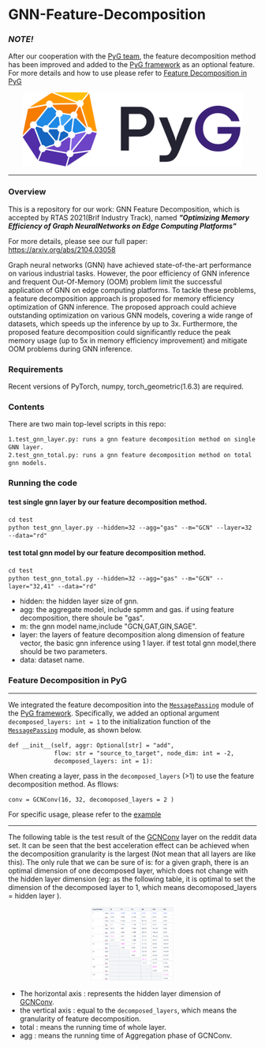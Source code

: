 # GNN-Feature-Decomposition


### ***NOTE!***
After our cooperation with the [PyG team](https://github.com/pyg-team/pytorch_geometric), the feature decomposition method has been improved and added
to the [PyG framework](https://github.com/pyg-team/pytorch_geometric) as an optional feature. For more details and how to use please refer to 
[Feature Decomposition in PyG](#Feature-Decomposition-in-PyG)

<p align="center">
  <img height="150" src="pyg1.svg" />
</p>

--------------------------------------------------------------------------------


### Overview

This is a repository for our work: GNN Feature Decomposition,
which is accepted by RTAS 2021(Brif Industry Track), named ***"Optimizing Memory Efficiency of Graph NeuralNetworks on Edge Computing Platforms"***

For more details, please see our full paper: https://arxiv.org/abs/2104.03058 

Graph neural networks (GNN) have achieved state-of-the-art performance on various industrial tasks.
However, the poor efficiency of GNN inference and frequent Out-Of-Memory (OOM) problem limit the successful application of GNN on edge computing platforms.
To tackle these problems, a feature decomposition approach is proposed for memory efficiency optimization of GNN inference.
The proposed approach could achieve outstanding optimization on various GNN models, covering a wide range of datasets, which speeds up the inference by up to 3x.
Furthermore, the proposed feature decomposition could significantly reduce the peak memory usage (up to 5x in memory efficiency improvement) and mitigate OOM problems during GNN inference.

### Requirements

Recent versions of PyTorch, numpy, torch_geometric(1.6.3) are required. 


### Contents
There are two main top-level scripts in this repo:

    1.test_gnn_layer.py: runs a gnn feature decomposition method on single GNN layer.
    2.test_gnn_total.py: runs a gnn feature decomposition method on total gnn models.
    
### Running the code
#### test single gnn layer by our feature decomposition method.
    cd test
    python test_gnn_layer.py --hidden=32 --agg="gas" --m="GCN" --layer=32 --data="rd"
    
#### test total gnn model by our feature decomposition method.
    cd test
    python test_gnn_total.py --hidden=32 --agg="gas" --m="GCN" --layer="32,41" --data="rd"

- hidden: the hidden layer size of gnn.
- agg: the aggregate model, include spmm and gas. if using feature decomposition, there shoule be "gas".
- m: the gnn model name,include "GCN,GAT,GIN,SAGE".
- layer: the layers of feature decomposition along dimension of feature vector, the basic gnn inference using 1 layer.
if test total gnn model,there should be two parameters.
- data: dataset name.


### Feature Decomposition in PyG

---

We integrated the feature decomposition into the [`MessagePassing`](https://github.com/pyg-team/pytorch_geometric/blob/master/torch_geometric/nn/conv/message_passing.py) 
module of the [PyG framework](https://github.com/pyg-team/pytorch_geometric). Specifically, we added an optional argument `decomposed_layers: int = 1` to the initialization 
function of the [`MessagePassing`](https://github.com/pyg-team/pytorch_geometric/blob/master/torch_geometric/nn/conv/message_passing.py) module, as shown below.


    def __init__(self, aggr: Optional[str] = "add",
                 flow: str = "source_to_target", node_dim: int = -2,
                 decomposed_layers: int = 1):

When creating a layer, pass in the `decomposed_layers` (>1) to use the feature decomposition method. As fllows:

    conv = GCNConv(16, 32, decomoposed_layers = 2 )

For specific usage, please refer to the [example](example/GCN.py)

---
The following table is the test result of the [GCNConv](https://pytorch-geometric.readthedocs.io/en/latest/modules/nn.html#torch_geometric.nn.conv.GCNConv) layer on the reddit data set.
It can be seen that the best acceleration effect can be achieved when the decomposition granularity is the largest (Not mean that all layers are like this).
The only rule that we can be sure of is: for a given graph, there is an optimal dimension of one decomposed layer, which does not change with the hidden layer dimension 
(eg: as the following table, it is optimal to set the dimension of the decomposed layer to 1, which means decomoposed_layers = hidden layer ).

<p align="center">
  <img height="150" src="result.png" />
</p>

- The horizontal axis : represents the hidden layer dimension of [GCNConv](https://pytorch-geometric.readthedocs.io/en/latest/modules/nn.html#torch_geometric.nn.conv.GCNConv). 
- the vertical axis : equal to the `decomposed_layers`, which means the granularity of feature decomposition. 
- total : means the running time of whole layer.
- agg : means the running time of Aggregation phase of GCNConv. 

